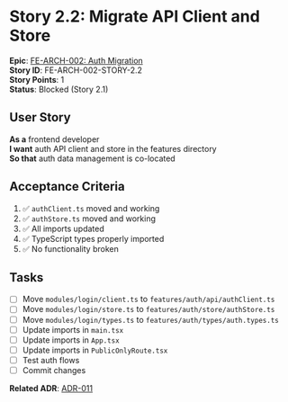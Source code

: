 # Story 2.2: Migrate API Client and Store

**Epic**: [FE-ARCH-002: Auth Migration](../../epics/FE-ARCH-002-AUTH-MIGRATION.md)  
**Story ID**: FE-ARCH-002-STORY-2.2  
**Story Points**: 1  
**Status**: Blocked (Story 2.1)  

## User Story
**As a** frontend developer  
**I want** auth API client and store in the features directory  
**So that** auth data management is co-located

## Acceptance Criteria
1. ✅ `authClient.ts` moved and working
2. ✅ `authStore.ts` moved and working
3. ✅ All imports updated
4. ✅ TypeScript types properly imported
5. ✅ No functionality broken

## Tasks
- [ ] Move `modules/login/client.ts` to `features/auth/api/authClient.ts`
- [ ] Move `modules/login/store.ts` to `features/auth/store/authStore.ts`
- [ ] Move `modules/login/types.ts` to `features/auth/types/auth.types.ts`
- [ ] Update imports in `main.tsx`
- [ ] Update imports in `App.tsx`
- [ ] Update imports in `PublicOnlyRoute.tsx`
- [ ] Test auth flows
- [ ] Commit changes

**Related ADR**: [ADR-011](../../architecture/adr/ADR-011-FRONTEND-FILE-ARCHITECTURE.md)
